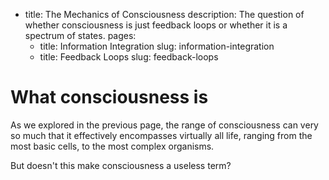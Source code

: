 - title: The Mechanics of Consciousness
  description: The question of whether consciousness is just feedback loops or whether it is a spectrum of states.
  pages:
    - title: Information Integration
      slug: information-integration
    - title: Feedback Loops
      slug: feedback-loops

# What consciousness is

As we explored in the previous page, the range of consciousness can very so much that it effectively encompasses virtually all life, ranging from the most basic cells, to the most complex organisms.

But doesn't this make consciousness a useless term?
